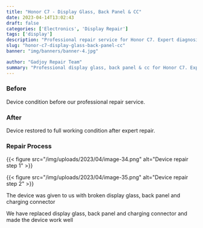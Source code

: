 ```yaml
---
title: "Honor C7 - Display Glass, Back Panel & CC"
date: 2023-04-14T13:02:43
draft: false
categories: ['Electronics', 'Display Repair']
tags: ['display']
description: "Professional repair service for Honor C7. Expert diagnosis and quality repairs in Bangalore."
slug: "honor-c7-display-glass-back-panel-cc"
banner: "img/banners/banner-4.jpg"

author: "Gadjoy Repair Team"
summary: "Professional display glass, back panel & cc for Honor C7. Expert technicians, quality parts, warranty included."
---
```



### Before

Device condition before our professional repair service.

### After

Device restored to full working condition after expert repair.

### Repair Process

{{< figure src="/img/uploads/2023/04/image-34.png" alt="Device repair step 1" >}}

{{< figure src="/img/uploads/2023/04/image-35.png" alt="Device repair step 2" >}}


The device was given to us with broken display glass, back panel and charging connector

We have replaced display glass, back panel and charging connector and made the device work well
